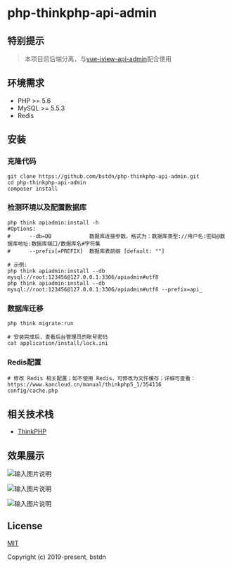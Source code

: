 # php-thinkphp-api-admin

## 特别提示

> 本项目前后端分离，与[vue-iview-api-admin](https://github.com/bstdn/vue-iview-api-admin)配合使用

## 环境需求

- PHP >= 5.6
- MySQL >= 5.5.3
- Redis

## 安装

### 克隆代码

```
git clone https://github.com/bstdn/php-thinkphp-api-admin.git
cd php-thinkphp-api-admin
composer install
```

### 检测环境以及配置数据库

```
php think apiadmin:install -h
#Options:
#      --db=DB            数据库连接参数，格式为：数据库类型://用户名:密码@数据库地址:数据库端口/数据库名#字符集
#      --prefix[=PREFIX]  数据库表前缀 [default: ""]

# 示例:
php think apiadmin:install --db mysql://root:123456@127.0.0.1:3306/apiadmin#utf8
php think apiadmin:install --db mysql://root:123456@127.0.0.1:3306/apiadmin#utf8 --prefix=api_
```

### 数据库迁移

```
php think migrate:run

# 安装完成后，查看后台管理员的账号密码
cat application/install/lock.ini
```

### Redis配置

```
# 修改 Redis 相关配置；如不使用 Redis，可修改为文件缓存；详细可查看：https://www.kancloud.cn/manual/thinkphp5_1/354116
config/cache.php
```

## 相关技术栈

- [ThinkPHP](https://github.com/top-think/think)

## 效果展示

![输入图片说明](https://gitee.com/bstdn/codes/zawb1ye9frchxokpi8u5319/raw?blob_name=menu.png "menu.png")

![输入图片说明](https://gitee.com/bstdn/codes/zawb1ye9frchxokpi8u5319/raw?blob_name=appslist.png "appslist.png")

![输入图片说明](https://gitee.com/bstdn/codes/zawb1ye9frchxokpi8u5319/raw?blob_name=interfaceList.png "interfaceList.png")

## License

[MIT](https://github.com/bstdn/php-thinkphp-api-admin/blob/master/LICENSE)

Copyright (c) 2019-present, bstdn
